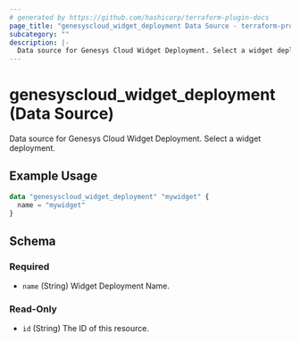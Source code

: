 ```yaml
---
# generated by https://github.com/hashicorp/terraform-plugin-docs
page_title: "genesyscloud_widget_deployment Data Source - terraform-provider-genesyscloud"
subcategory: ""
description: |-
  Data source for Genesys Cloud Widget Deployment. Select a widget deployment.
---
```


# genesyscloud_widget_deployment (Data Source)

Data source for Genesys Cloud Widget Deployment. Select a widget deployment.

## Example Usage

```terraform
data "genesyscloud_widget_deployment" "mywidget" {
  name = "mywidget"
}
```

<!-- schema generated by tfplugindocs -->
## Schema

### Required

- `name` (String) Widget Deployment Name.

### Read-Only

- `id` (String) The ID of this resource.


